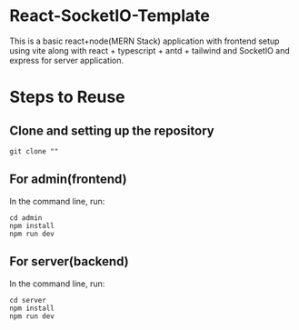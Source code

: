 # React-SocketIO-Template

This is a basic react+node(MERN Stack) application with frontend setup using vite along with react + typescript + antd + tailwind and
SocketIO and express for server application.

# Steps to Reuse

## Clone and setting up the repository
```
git clone ""
```

## For admin(frontend)
In the command line, run:
```
cd admin
npm install
npm run dev
```

## For server(backend)
In the command line, run:
```
cd server
npm install
npm run dev
```
